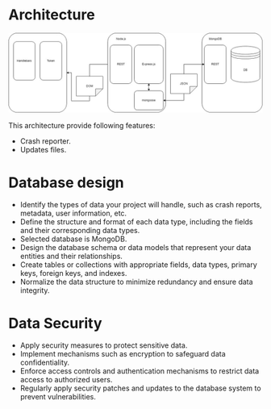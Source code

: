 # Architecture

![My Remote Image](/Architecture.jpg)

This architecture provide following features:
- Crash reporter.
- Updates files.

# Database design

- Identify the types of data your project will handle, such as crash reports, metadata, user information, etc.
- Define the structure and format of each data type, including the fields and their corresponding data types.
- Selected database is MongoDB.
- Design the database schema or data models that represent your data entities and their relationships.
- Create tables or collections with appropriate fields, data types, primary keys, foreign keys, and indexes.
- Normalize the data structure to minimize redundancy and ensure data integrity.

# Data Security

- Apply security measures to protect sensitive data.
- Implement mechanisms such as encryption to safeguard data confidentiality.
- Enforce access controls and authentication mechanisms to restrict data access to authorized users.
- Regularly apply security patches and updates to the database system to prevent vulnerabilities.